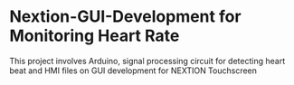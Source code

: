 # Nextion-GUI-Development for Monitoring Heart Rate
This project involves Arduino, signal processing circuit for detecting heart beat and HMI files on GUI development for NEXTION Touchscreen
